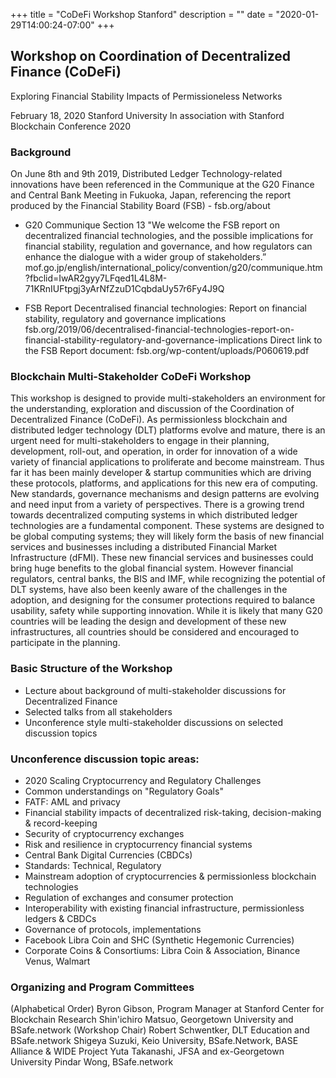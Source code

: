 +++
title = "CoDeFi Workshop Stanford"
description = ""
date = "2020-01-29T14:00:24-07:00"
+++


## Workshop on Coordination of Decentralized Finance (CoDeFi)
Exploring Financial Stability Impacts of Permissioneless Networks

February 18, 2020
Stanford University
In association with Stanford Blockchain Conference 2020


### Background

On June 8th and 9th 2019, Distributed Ledger Technology-related innovations have been referenced in the Communique at the G20 Finance and Central Bank Meeting in Fukuoka, Japan, referencing the report produced by the Financial Stability Board (FSB) - fsb.org/about

* G20 Communique 
Section 13 "We welcome the FSB report on decentralized financial technologies, and the possible implications for financial stability, regulation and governance, and how regulators can enhance the dialogue with a wider group of stakeholders.” mof.go.jp/english/international_policy/convention/g20/communique.htm?fbclid=IwAR2gyy7LFqed1L4L8M-71KRnIUFtpgj3yArNfZzuD1CqbdaUy57r6Fy4J9Q

* FSB Report 
Decentralised financial technologies: Report on financial stability, regulatory and governance implications fsb.org/2019/06/decentralised-financial-technologies-report-on-financial-stability-regulatory-and-governance-implications
Direct link to the FSB Report document: 
fsb.org/wp-content/uploads/P060619.pdf


### Blockchain Multi-Stakeholder CoDeFi Workshop

This workshop is designed to provide multi-stakeholders an environment for the understanding, exploration and discussion of the Coordination of Decentralized Finance (CoDeFi). As permissionless blockchain and distributed ledger technology (DLT) platforms evolve and mature, there is an urgent need for multi-stakeholders to engage in their planning, development, roll-out, and operation, in order for innovation of a wide variety of financial applications to proliferate and become mainstream. Thus far it has been mainly developer & startup communities which are driving these protocols, platforms, and applications for this new era of computing. New standards, governance mechanisms and design patterns are evolving and need input from a variety of perspectives. There is a growing trend towards decentralized computing systems in which distributed ledger technologies are a fundamental component. These systems are designed to be global computing systems; they will likely form the basis of new financial services and businesses including a distributed Financial Market Infrastructure (dFMI). These new financial services and businesses could bring huge benefits to the global financial system. However financial regulators, central banks, the BIS and IMF, while recognizing the potential of DLT systems, have also been keenly aware of the challenges in the adoption, and designing for the consumer protections required to balance usability, safety while supporting innovation. While it is likely that many G20 countries will be leading the design and development of these new infrastructures, all countries should be considered and encouraged to participate in the planning.

### Basic Structure of the Workshop

* Lecture about background of multi-stakeholder discussions for Decentralized Finance
* Selected talks from all stakeholders
* Unconference style multi-stakeholder discussions on selected discussion topics

### Unconference discussion topic areas:

* 2020 Scaling Cryptocurrency and Regulatory Challenges
* Common understandings on "Regulatory Goals"
* FATF: AML and privacy
* Financial stability impacts of decentralized risk-taking, decision-making & record-keeping 
* Security of cryptocurrency exchanges
* Risk and resilience in cryptocurrency financial systems
* Central Bank Digital Currencies (CBDCs)
* Standards: Technical, Regulatory
* Mainstream adoption of cryptocurrencies & permissionless blockchain technologies
* Regulation of exchanges and consumer protection
* Interoperability with existing financial infrastructure, permissionless ledgers & CBDCs
* Governance of protocols, implementations
* Facebook Libra Coin and SHC (Synthetic Hegemonic Currencies)
* Corporate Coins & Consortiums: Libra Coin & Association, Binance Venus, Walmart

### Organizing and Program Committees
(Alphabetical Order)
Byron Gibson, Program Manager at Stanford Center for Blockchain Research
Shin'ichiro Matsuo, Georgetown University and BSafe.network (Workshop Chair)
Robert Schwentker, DLT Education and BSafe.network
Shigeya Suzuki, Keio University, BSafe.Network, BASE Alliance & WIDE Project
Yuta Takanashi, JFSA and ex-Georgetown University
Pindar Wong, BSafe.network
